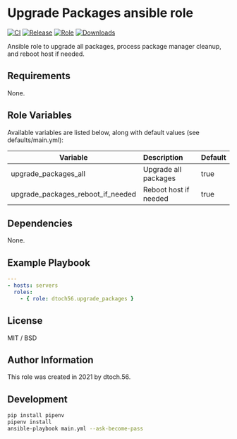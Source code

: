 Upgrade Packages ansible role
=========

[![CI](https://github.com/dtoch56/ansible-role-upgrade-packages/workflows/CI/badge.svg?event=push)](https://github.com/dtoch56/ansible-role-upgrade-packages/actions?query=workflow%3ACI)
[![Release](https://github.com/dtoch56/ansible-role-upgrade-packages/workflows/Release/badge.svg?event=push)](https://github.com/dtoch56/ansible-role-upgrade-packages/actions?query=workflow%3ARelease)
[![Role](https://img.shields.io/ansible/role/55436)](https://galaxy.ansible.com/dtoch56/upgrade_packages)
[![Downloads](https://img.shields.io/badge/dynamic/json?color=blueviolet&label=Galaxy%20Downloads&query=%24.download_count&url=https%3A%2F%2Fgalaxy.ansible.com%2Fapi%2Fv1%2Froles%2F55436%2F%3Fformat%3Djson)](https://galaxy.ansible.com/dtoch56/upgrade_packages)

Ansible role to upgrade all packages, process package manager cleanup, and reboot host if needed.

Requirements
------------

None.

Role Variables
--------------

Available variables are listed below, along with default values (see defaults/main.yml):

| Variable                          | Description           | Default |
|-----------------------------------|:----------------------|:--------|
| upgrade_packages_all              | Upgrade all packages  | true    |
| upgrade_packages_reboot_if_needed | Reboot host if needed | true    |

Dependencies
------------

None.

Example Playbook
----------------
```yaml
---
- hosts: servers
  roles:
    - { role: dtoch56.upgrade_packages }
```

License
-------

MIT / BSD

Author Information
------------------

This role was created in 2021 by dtoch.56.

Development
------------------
```bash
pip install pipenv
pipenv install
ansible-playbook main.yml --ask-become-pass
```
